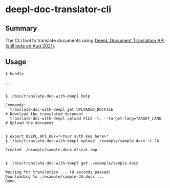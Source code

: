 # deepl-doc-translator-cli

## Summary

The CLI tool to translate documents using [DeepL Document Translation API (still beta on Aug 2021)](https://www.deepl.com/docs-api/translating-documents/).

## Usage

```
$ bundle

...


$ ./bin/translate-doc-with-deepl help

Commands:
  translate-doc-with-deepl get UPLOADED_DOCFILE                       # Download the translated document
  translate-doc-with-deepl upload FILE -t, --target-lang=TARGET_LANG  # Upload the document


$ export DEEPL_API_KEY="<Your auth key here>" 
$ ./bin/translate-doc-with-deepl upload ./example/sample.docx -t JA

Created ./example/sample.docx.dtstat.tmp


$ ./bin/translate-doc-with-deepl get ./example/sample.docx

Waiting for translation ... (0 seconds passed)
Downloading to ./example/sample-JA.docx ...
Done.
```

